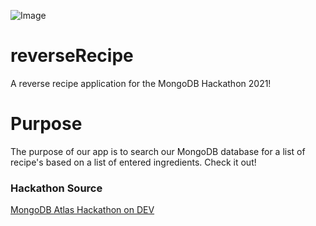![Image](https://github.com/DebitTwo/reverseRecipe/blob/main/devAssets/logo/rr-logo-dark.svg)

# reverseRecipe
A reverse recipe application for the MongoDB Hackathon 2021!

# Purpose
The purpose of our app is to search our MongoDB database for a list of recipe's based on a list of entered ingredients. Check it out!

### Hackathon Source
[MongoDB Atlas Hackathon on DEV](https://dev.to/devteam/announcing-the-mongodb-atlas-hackathon-on-dev-4b6m)

